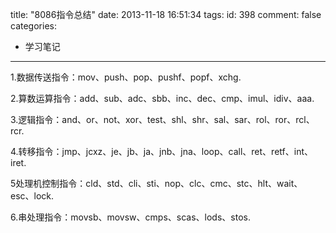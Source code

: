 title: "8086指令总结"
date: 2013-11-18 16:51:34
tags:
id: 398
comment: false
categories:
  - 学习笔记
---

1.数据传送指令：mov、push、pop、pushf、popf、xchg.

2.算数运算指令：add、sub、adc、sbb、inc、dec、cmp、imul、idiv、aaa.

3.逻辑指令：and、or、not、xor、test、shl、shr、sal、sar、rol、ror、rcl、rcr.

4.转移指令：jmp、jcxz、je、jb、ja、jnb、jna、loop、call、ret、retf、int、iret.

5处理机控制指令：cld、std、cli、sti、nop、clc、cmc、stc、hlt、wait、esc、lock.

6.串处理指令：movsb、movsw、cmps、scas、lods、stos.